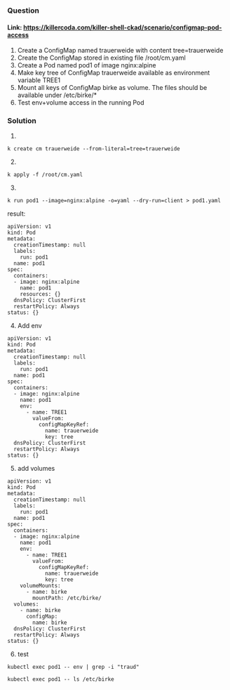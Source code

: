### Question

#### Link: https://killercoda.com/killer-shell-ckad/scenario/configmap-pod-access

1. Create a ConfigMap named trauerweide with content tree=trauerweide
2. Create the ConfigMap stored in existing file /root/cm.yaml
3. Create a Pod named pod1 of image nginx:alpine
4. Make key tree of ConfigMap trauerweide available as environment variable TREE1
5. Mount all keys of ConfigMap birke as volume. The files should be available under /etc/birke/*
6. Test env+volume access in the running Pod

### Solution

1. 
```
k create cm trauerweide --from-literal=tree=trauerweide
```

2.
```
k apply -f /root/cm.yaml
```

3. 
```
k run pod1 --image=nginx:alpine -o=yaml --dry-run=client > pod1.yaml
```

result:

```
apiVersion: v1
kind: Pod
metadata:
  creationTimestamp: null
  labels:
    run: pod1
  name: pod1
spec:
  containers:
  - image: nginx:alpine
    name: pod1
    resources: {}
  dnsPolicy: ClusterFirst
  restartPolicy: Always
status: {}
```

4. Add env

```
apiVersion: v1
kind: Pod
metadata:
  creationTimestamp: null
  labels:
    run: pod1
  name: pod1
spec:
  containers:
  - image: nginx:alpine
    name: pod1
    env:
      - name: TREE1
        valueFrom:
          configMapKeyRef:
            name: trauerweide
            key: tree  
  dnsPolicy: ClusterFirst
  restartPolicy: Always
status: {}
```

5. add volumes

```
apiVersion: v1
kind: Pod
metadata:
  creationTimestamp: null
  labels:
    run: pod1
  name: pod1
spec:
  containers:
  - image: nginx:alpine
    name: pod1
    env:
      - name: TREE1
        valueFrom:
          configMapKeyRef:
            name: trauerweide
            key: tree
    volumeMounts:
      - name: birke
        mountPath: /etc/birke/
  volumes:
    - name: birke
      configMap:
        name: birke 
  dnsPolicy: ClusterFirst
  restartPolicy: Always
status: {}
```

6. test

```
kubectl exec pod1 -- env | grep -i "traud"
```
```
kubectl exec pod1 -- ls /etc/birke
```
